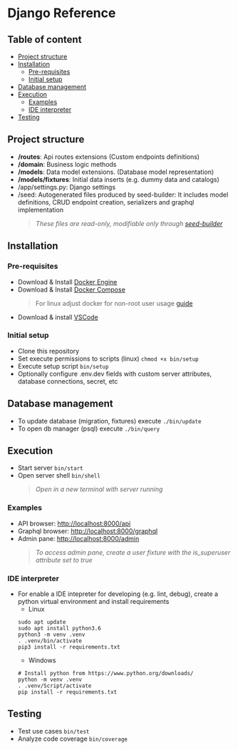 # Django Reference

## Table of content

-   [Project structure](#project-structure)
-   [Installation](#installation)
    -   [Pre-requisites](#pre-requisites)
    -   [Initial setup](#initial-setup)
-   [Database management](#database-management)
-   [Execution](#execution)
    -   [Examples](#examples)
    -   [IDE interpreter](#IDE-interpreter)
-   [Testing](#testing)
    

## Project structure

-   **/routes**: Api routes extensions (Custom endpoints definitions)
-   **/domain**: Business logic methods
-   **/models**: Data model extensions. (Database model representation)
-   **/models/fixtures**: Initial data inserts (e.g. dummy data and catalogs)
-   /app/settings.py: Django settings
-   /seed: Autogenerated files produced by seed-builder: It includes model definitions, CRUD endpoint creation, serializers and graphql implementation
    >   *These files are *read-only*, modifiable only through [seed-builder](./060_seed_builder.md)*


## Installation

### Pre-requisites


-   Download & Install [Docker Engine](https://docs.docker.com/engine/install/)
-   Download & Install [Docker Compose](https://docs.docker.com/compose/install/)
    >   For linux adjust docker for non-root user usage [guide](https://docs.docker.com/engine/install/linux-postinstall/#manage-docker-as-a-non-root-user)
-   Download & install [VSCode](https://code.visualstudio.com/)

### Initial setup

-   Clone this repository
-   Set execute permissions to scripts (linux) `chmod +x bin/setup`
-   Execute setup script `bin/setup`
-   Optionally configure .env.dev fields with custom server attributes, database connections, secret, etc

## Database management

-   To update database (migration, fixtures) execute `./bin/update`
-   To open db manager (psql) execute `./bin/query`


## Execution

-   Start server `bin/start`
-   Open server shell `bin/shell`
    >   *Open in a new terminal with server running*


### Examples

-   API browser: [http://localhost:8000/api](http://localhost:8000/api)
-   Graphql browser: [http://localhost:8000/graphql](http://localhost:8000/graphql)
-   Admin pane: [http://localhost:8000/admin](http://localhost:8000/admin)
    >   *To access admin pane, create a user fixture with the *is_superuser* attribute set to true*

### IDE interpreter
-   For enable a IDE intepreter for developing (e.g. lint, debug), create a python virtual environment and install requirements
    -   Linux
    ```shell
    sudo apt update
    sudo apt install python3.6
    python3 -m venv .venv
    . .venv/bin/activate
    pip3 install -r requirements.txt
    ```
    -   Windows
    ```shell
    # Install python from https://www.python.org/downloads/
    python -m venv .venv
    . .venv/Script/activate
    pip install -r requirements.txt
    ```
## Testing

-   Test use cases `bin/test`
-   Analyze code coverage `bin/coverage`